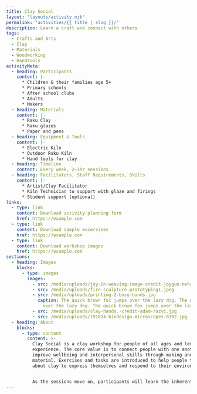 ```yaml
---
title: Clay Social
layout: "layouts/activity.njk"
permalink: "activities/{{ title | slug }}/"
description: Learn a craft and connect with others
tags:
  - Crafts and Arts
  - Clay
  - Materials
  - Woodworking
  - Handtools
activityMeta:
  - heading: Participants
    content: |-
      * Children & their families age 5+
      * Primary schools
      * After school clubs
      * Adults
      * Makers
  - heading: Materials
    content: |-
      * Raku Clay
      * Raku glazes
      * Paper and pens
  - heading: Equipment & Tools
    content: |-
      * Electric Kiln
      * Outdoor Raku Kiln
      * Hand tools for clay
  - heading: Timeline
    content: Every week, 2–3hr sessions
  - heading: Facilitators, Staff Requirements, Skills
    content: |-
      * Artist/Clay Facilitator
      * Kiln Technician to support with glaze and firings
      * Student support (optional)
links:
  - type: link
    content: Download activity planning form
    href: https://example.com
  - type: link
    content: Download sample excersises
    href: https://example.com
  - type: link
    content: Download workshop images
    href: https://example.com
sections:
  - heading: Images
    blocks:
      - type: images
        images:
          - src: /media/uploads/joy-in-weaving-image-credit-joygun-nehar.jpg
          - src: /media/uploads/fire-sculpture-prototyping1.jpeg
          - src: /media/uploads/printing-2-busy-hands.jpg
            caption: The quick brown fox jumps over the lazy dog. The quick brown fox jumps
              over the lazy dog. The quick brown fox jumps over the lazy dog.
          - src: /media/uploads/clay-hands.-credit-adam-razvi.jpg
          - src: /media/uploads/191024-biodesign-microscopes-8302.jpg
  - heading: About
    blocks:
      - type: content
        content: >-
          Clay Social is a clay workshop for people of all ages and levels of
          experience. The core value is to connect people with one another and
          improve wellbeing and interpersonal skills through making and
          material. Exercises and tasks are introduced to help people to think
          about clay to express themselves and respond to their environment.


          As the sessions move on, participants will learn the inherent skills of ceramics as they learn about basic construction skills, glazing and firing in a raku kiln.
---
```

